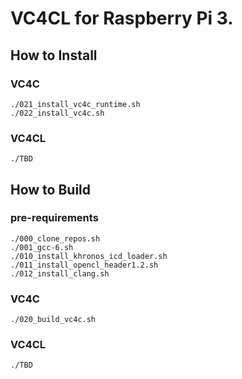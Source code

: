 # VC4CL for Raspberry Pi 3.

## How to Install

### VC4C

```
./021_install_vc4c_runtime.sh
./022_install_vc4c.sh
```

### VC4CL

```
./TBD
```

## How to Build

### pre-requirements

```
./000_clone_repos.sh
./001_gcc-6.sh
./010_install_khronos_icd_loader.sh
./011_install_opencl_header1.2.sh
./012_install_clang.sh
```

### VC4C

```
./020_build_vc4c.sh
```

### VC4CL

```
./TBD
```